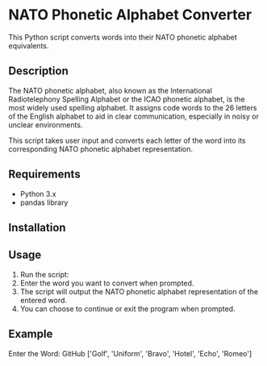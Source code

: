 # NATO Phonetic Alphabet Converter

This Python script converts words into their NATO phonetic alphabet equivalents.

## Description

The NATO phonetic alphabet, also known as the International Radiotelephony Spelling Alphabet or the ICAO phonetic alphabet, is the most widely used spelling alphabet. It assigns code words to the 26 letters of the English alphabet to aid in clear communication, especially in noisy or unclear environments.

This script takes user input and converts each letter of the word into its corresponding NATO phonetic alphabet representation.

## Requirements

- Python 3.x
- pandas library

## Installation


## Usage

1. Run the script:
2. Enter the word you want to convert when prompted.
3. The script will output the NATO phonetic alphabet representation of the entered word.
4. You can choose to continue or exit the program when prompted.

## Example

Enter the Word: GitHub
['Golf', 'Uniform', 'Bravo', 'Hotel', 'Echo', 'Romeo']
